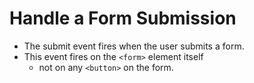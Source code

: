 # Handle a Form Submission

* The submit event fires when the user submits a form.
* This event fires on the `<form>` element itself
    * not on any `<button>` on the form.